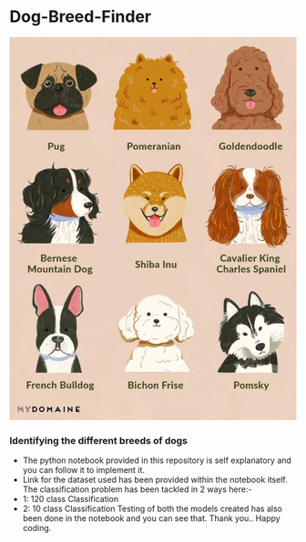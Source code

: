 # Dog-Breed-Finder
![DogBreeds](dogbreed.jpeg)
### Identifying the different breeds of dogs
- The python notebook provided in this repository is self explanatory and you can follow it to implement it.
- Link for the dataset used has been provided within the notebook itself.
The classification problem has been tackled in 2 ways here:- 
- 1: 120 class Classification
- 2: 10 class Classification
Testing of both the models created has also been done in the notebook and you can see that.
Thank you..
Happy coding.
